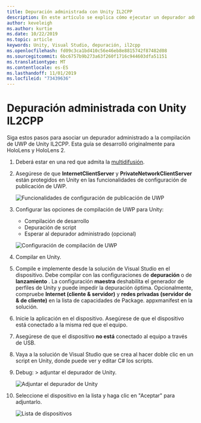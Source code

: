 ```yaml
---
title: Depuración administrada con Unity IL2CPP
description: En este artículo se explica cómo ejecutar un depurador administrado en el proyecto de IL2CPP para UWP de Unity.
author: keveleigh
ms.author: kurtie
ms.date: 10/22/2019
ms.topic: article
keywords: Unity, Visual Studio, depuración, il2cpp
ms.openlocfilehash: fd09c3ca1bd410c56e46eb8e8815742f87482d08
ms.sourcegitcommit: 6bc6757b9b273a63f260f1716c944603dfa51151
ms.translationtype: MT
ms.contentlocale: es-ES
ms.lasthandoff: 11/01/2019
ms.locfileid: "73439636"
---
```

# <a name="managed-debugging-with-unity-il2cpp"></a>Depuración administrada con Unity IL2CPP

Siga estos pasos para asociar un depurador administrado a la compilación de UWP de Unity IL2CPP. Esta guía se desarrolló originalmente para HoloLens y HoloLens 2.

1. Deberá estar en una red que admita la [multidifusión](https://en.wikipedia.org/wiki/Multicast).
1. Asegúrese de que **InternetClientServer** y **PrivateNetworkClientServer** están protegidos en Unity en las funcionalidades de configuración de publicación de UWP.

    ![Funcionalidades de configuración de publicación de UWP](images/il2cpp-debugging-capabilities.png)

1. Configurar las opciones de compilación de UWP para Unity:
    - Compilación de desarrollo
    - Depuración de script
    - Esperar al depurador administrado (opcional)

    ![Configuración de compilación de UWP](images/il2cpp-debugging-build.png)

1. Compilar en Unity.
1. Compile e implemente desde la solución de Visual Studio en el dispositivo. Debe compilar con las configuraciones de **depuración** o de **lanzamiento** . La configuración **maestra** deshabilita el generador de perfiles de Unity y puede impedir la depuración óptima. Opcionalmente, compruebe **Internet (cliente & servidor)** y **redes privadas (servidor de & de cliente)** en la lista de capacidades de Package. appxmanifest en la solución.
1. Inicie la aplicación en el dispositivo. Asegúrese de que el dispositivo está conectado a la misma red que el equipo.
1. Asegúrese de que el dispositivo **no está** conectado al equipo a través de USB.
1. Vaya a la solución de Visual Studio que se crea al hacer doble clic en un script en Unity, donde puede ver y editar C# los scripts.
1. Debug: > adjuntar el depurador de Unity.

    ![Adjuntar el depurador de Unity](images/il2cpp-debugging-attach.png)

1. Seleccione el dispositivo en la lista y haga clic en "Aceptar" para adjuntarlo.

    ![Lista de dispositivos](images/il2cpp-debugging-machines.png)
